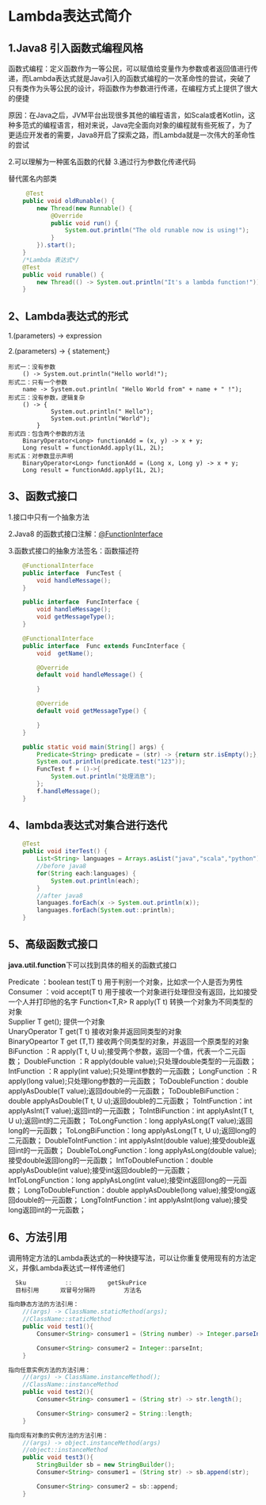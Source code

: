 # Lambda表达式简介

## 1.Java8 引入函数式编程风格

函数式编程：定义函数作为一等公民，可以赋值给变量作为参数或者返回值进行传递，而Lambda表达式就是Java引入的函数式编程的一次革命性的尝试，突破了只有类作为头等公民的设计，将函数作为参数进行传递，在编程方式上提供了很大的便捷

原因：在Java之后，JVM平台出现很多其他的编程语言，如Scala或者Kotlin，这种多范式的编程语言，相对来说，Java完全面向对象的编程就有些死板了，为了更适应开发者的需要，Java8开启了探索之路，而Lambda就是一次伟大的革命性的尝试

2.可以理解为一种匿名函数的代替
3.通过行为参数化传递代码



替代匿名内部类

```java
	 @Test
    public void oldRunable() {
        new Thread(new Runnable() {
            @Override
            public void run() {
                System.out.println("The old runable now is using!");
            }
        }).start();
    }
	/*Lambda 表达式*/
	@Test
    public void runable() {
        new Thread(() -> System.out.println("It's a lambda function!")).start();
    }
```

## 2、Lambda表达式的形式



1.(parameters) -> expression

2.(parameters) -> { statement;}



```
形式一：没有参数
	() -> System.out.println("Hello world!");
形式二：只有一个参数
	name -> System.out.println( "Hello World from" + name + " !");
形式三：没有参数，逻辑复杂
	() -> {
			System.out.println(" Hello");
			System.out.println("World");
		}
形式四：包含两个参数的方法
	BinaryOperator<Long> functionAdd = (x, y) -> x + y;
	Long result = functionAdd.apply(1L, 2L);
形式五：对参数显示声明
	BinaryOperator<Long> functionAdd = (Long x, Long y) -> x + y;
	Long result = functionAdd.apply(1L, 2L);
```



## 3、函数式接口

1.接口中只有一个抽象方法

2.Java8 的函数式接口注解：[@FunctionInterface ]()

3.函数式接口的抽象方法签名：函数描述符



```java
	@FunctionalInterface
    public interface  FuncTest {
        void handleMessage();
    }

    public interface  FuncInterface {
        void handleMessage();
        void getMessageType();
    }

    @FunctionalInterface
    public interface  Func extends FuncInterface {
        void  getName();

        @Override
        default void handleMessage() {

        }

        @Override
        default void getMessageType() {

        }
    }

	public static void main(String[] args) {
        Predicate<String> predicate = (str) -> {return str.isEmpty();};
        System.out.println(predicate.test("123"));
        FuncTest f = ()->{
            System.out.println("处理消息");
        };
        f.handleMessage();
    }
```



## 4、lambda表达式对集合进行迭代



```java
	@Test
    public void iterTest() {
        List<String> languages = Arrays.asList("java","scala","python");
        //before java8
        for(String each:languages) {
            System.out.println(each);
        }
        //after java8
        languages.forEach(x -> System.out.println(x));
        languages.forEach(System.out::println);
    }	
```





## 5、高级函数式接口

**java.util.function**下可以找到具体的相关的函数式接口

Predicate ：boolean test(T t)   用于判别一个对象，比如求一个人是否为男性                    
Consumer ：void accept(T t)   用于接收一个对象进行处理但没有返回，比如接受一个人并打印他的名字 
Function<T,R>  R apply(T t)     转换一个对象为不同类型的对象                                 
Supplier   T get();     提供一个对象                                                 
UnaryOperator      T    get(T t)        接收对象并返回同类型的对象                                   
BinaryOpeartor    T get (T,T)       接收两个同类型的对象，并返回一个原类型的对象
BiFunction ：R apply(T t, U u);接受两个参数，返回一个值，代表一个二元函数；
DoubleFunction ：R apply(double value);只处理double类型的一元函数；
IntFunction ：R apply(int value);只处理int参数的一元函数；
LongFunction ：R apply(long value);只处理long参数的一元函数；
ToDoubleFunction：double applyAsDouble(T value);返回double的一元函数；
ToDoubleBiFunction：double applyAsDouble(T t, U u);返回double的二元函数；
ToIntFunction：int applyAsInt(T value);返回int的一元函数；
ToIntBiFunction：int applyAsInt(T t, U u);返回int的二元函数；
ToLongFunction：long applyAsLong(T value);返回long的一元函数；
ToLongBiFunction：long applyAsLong(T t, U u);返回long的二元函数；
DoubleToIntFunction：int applyAsInt(double value);接受double返回int的一元函数；
DoubleToLongFunction：long applyAsLong(double value);接受double返回long的一元函数；
IntToDoubleFunction：double applyAsDouble(int value);接受int返回double的一元函数；
IntToLongFunction：long applyAsLong(int value);接受int返回long的一元函数；
LongToDoubleFunction：double applyAsDouble(long value);接受long返回double的一元函数；
LongToIntFunction：int applyAsInt(long value);接受long返回int的一元函数；

## 6、方法引用

调用特定方法的Lambda表达式的一种快捷写法，可以让你重复使用现有的方法定义，并像Lambda表达式一样传递他们

```java
  Sku			::			getSkuPrice
  目标引用		双冒号分隔符		  方法名

指向静态方法的方法引用：	
	//(args) -> ClassName.staticMethod(args);  
	//ClassName::staticMethod
	public void test1(){
		Consumer<String> consumer1 = (String number) -> Integer.parseInt(number);

		Consumer<String> consumer2 = Integer::parseInt;
	}

指向任意实例方法的方法引用：
	//(args) -> ClassName.instanceMethod();
	//ClassName::instanceMethod
	public void test2(){
		Consumer<String> consumer1 = (String str) -> str.length();

		Consumer<String> consumer2 = String::length;
	}

指向现有对象的实例方法的方法引用：
	//(args) -> object.instanceMethod(args)
	//object::instanceMethod
	public void test3(){
		StringBuilder sb = new StringBuilder();
		Consumer<String> consumer1 = (String str) -> sb.append(str);

		Consumer<String> consumer2 = sb::append;
	}
```

